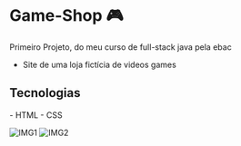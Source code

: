 # Game-Shop 🎮

Primeiro Projeto, do meu curso de full-stack java pela ebac

- Site de uma loja fictícia de videos games

<h2>Tecnologias</h2>
- HTML - CSS 

![IMG1](https://github.com/CaioAguiar1/Game-Shop/assets/88971985/3f14172a-69e0-4ae0-9858-56276c9b93ad)
![IMG2](https://github.com/CaioAguiar1/Game-Shop/assets/88971985/790a5d22-5d62-4486-a990-1be9ff0b7c45)
